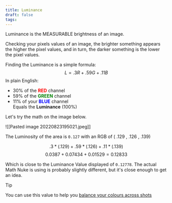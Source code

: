```yaml
---
title: Luminance
draft: false
tags:
---
```

Luminance is the MEASURABLE brightness of an image. 

Checking your pixels values of an image, the brighter something appears the higher the pixel values, and in turn, the darker something is the lower the pixel values. 

Finding the Luminance is a simple formula:
$$
L = .3R + .59G + .11B
$$
In plain English: 
- 30% of the **<font style="color:red">RED</font>** channel 
- 59% of the **<font style="color:green">GREEN</font>** channel 
- 11% of your **<font style="color:blue">BLUE</font>** channel<br>
Equals the **Luminance** (100%)

Let's try the math on the image below.

![[Pasted image 20220823195021.jpeg]]

The Luminosity of the area is `0.127` with an RGB of ( .129 , .126 , .139)

$$ 
.3*(.129) + .59*(.126) + .11*(.139)
$$
$$ 
0.0387 + 0.07434 + 0.01529 = 0.12833
$$

Which is close to the Luminance Value displayed of `0.12778`.
The actual Math Nuke is using is probably slightly different, but it's close enough to get an idea.

> [!tip] 
>You can use this value to help you [balance your colours across shots](Colour_Balance)
